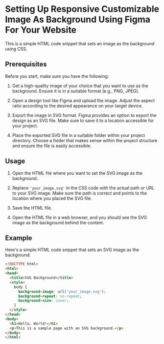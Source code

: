# Setting Up Responsive Customizable Image As Background Using Figma For Your Website

This is a simple HTML code snippet that sets an image as the background using CSS.

## Prerequisites

Before you start, make sure you have the following:

1. Get a high-quality image of your choice that you want to use as the background. Ensure it is in a suitable format (e.g., PNG, JPEG).

2. Open a design tool like Figma and upload the image. Adjust the aspect ratio according to the desired appearance on your target device.

3. Export the image in SVG format. Figma provides an option to export the design as an SVG file. Make sure to save it to a location accessible for your project.

4. Place the exported SVG file in a suitable folder within your project directory. Choose a folder that makes sense within the project structure and ensure the file is easily accessible.

## Usage

1. Open the HTML file where you want to set the SVG image as the background.

2. Replace `'your_image.svg'` in the CSS code with the actual path or URL to your SVG image. Make sure the path is correct and points to the location where you placed the SVG file.

3. Save the HTML file.

4. Open the HTML file in a web browser, and you should see the SVG image as the background behind the content.

## Example

Here's a simple HTML code snippet that sets an SVG image as the background:

```html
<!DOCTYPE html>
<html>
<head>
  <title>SVG Background</title>
  <style>
    body {
      background-image: url('your_image.svg');
      background-repeat: no-repeat;
      background-size: cover;
    }
  </style>
</head>
<body>
  <h1>Hello, World!</h1>
  <p>This is a sample page with an SVG background.</p>
</body>
</html>
